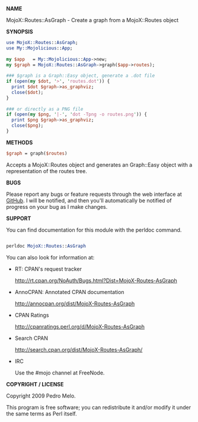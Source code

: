 **NAME**

MojoX::Routes::AsGraph - Create a graph from a MojoX::Routes object

**SYNOPSIS**

~~~ perl
use MojoX::Routes::AsGraph;
use My::Mojolicious::App;
 
my $app   = My::Mojolicious::App->new;
my $graph = MojoX::Routes::AsGraph->graph($app->routes);
 
### $graph is a Graph::Easy object, generate a .dot file
if (open(my $dot, '>', 'routes.dot')) {
  print $dot $graph->as_graphviz;
  close($dot);
}
 
### or directly as a PNG file
if (open(my $png, '|-', 'dot -Tpng -o routes.png')) {
  print $png $graph->as_graphviz;
  close($png);
}
~~~

**METHODS**

~~~ perl
$graph = graph($routes)
~~~ 

Accepts a MojoX::Routes object and generates an Graph::Easy object with a representation of the routes tree.

**BUGS**

Please report any bugs or feature requests through the web interface at [GitHub](https://github.com/melo/mojox-routes-asgraph/issues). 
I will be notified, and then you'll automatically be notified of progress on your bug as I make changes.

**SUPPORT**

You can find documentation for this module with the perldoc command.

~~~ perl

perldoc MojoX::Routes::AsGraph
~~~ 

You can also look for information at:

* RT: CPAN's request tracker

    http://rt.cpan.org/NoAuth/Bugs.html?Dist=MojoX-Routes-AsGraph

* AnnoCPAN: Annotated CPAN documentation

    http://annocpan.org/dist/MojoX-Routes-AsGraph

* CPAN Ratings

    http://cpanratings.perl.org/d/MojoX-Routes-AsGraph

* Search CPAN

    http://search.cpan.org/dist/MojoX-Routes-AsGraph/

* IRC

    Use the #mojo channel at FreeNode.

**COPYRIGHT / LICENSE**

Copyright 2009 Pedro Melo.

This program is free software; you can redistribute it and/or modify it under the same terms as Perl itself.

